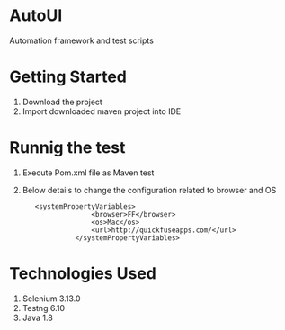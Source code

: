 # AutoUI
Automation framework and test scripts

# Getting Started
1. Download the project
2. Import downloaded maven project into IDE

# Runnig the test
1. Execute Pom.xml file as Maven test
2. Below details to change the configuration related to browser and OS
          
          <systemPropertyVariables>
						<browser>FF</browser>
						<os>Mac</os>
						<url>http://quickfuseapps.com/</url>
					</systemPropertyVariables>
          
# Technologies Used
1. Selenium 3.13.0
2. Testng 6.10
3. Java 1.8


